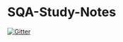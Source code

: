 # SQA-Study-Notes

[![Gitter](https://badges.gitter.im/SQA-Study-Notes/test01.svg)](https://gitter.im/SQA-Study-Notes/test01?utm_source=badge&utm_medium=badge&utm_campaign=pr-badge&utm_content=badge)